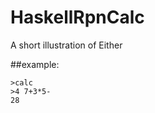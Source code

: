 # HaskellRpnCalc
A short illustration of Either

##example:

    >calc
    >4 7+3*5-
    28    
     
